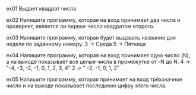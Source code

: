 ex01 
Выдает квадрат числа 


ex02 
Напишите программу, которая на вход принимает два числа и проверяет, является ли первое число квадратом второго.

ex03
Напишите программу, которая будет выдавать название дня недели по заданному номеру.
3 -> Среда 
5 -> Пятница

ex04
Напишите программу, которая на вход принимает одно число (N), а на выходе показывает все целые числа в промежутке от -N до N.
4 -> "-4, -3, -2, -1, 0, 1, 2, 3, 4" 
2 -> " -2, -1, 0, 1, 2"

ex05 
Напишите программу, которая принимает на вход трёхзначное число и на выходе показывает последнюю цифру этого числа.

